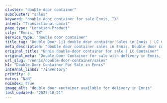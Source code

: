 ```yaml
---
cluster: "double-door container"
subcluster: "sales"
keyword: "double-door container for sale Ennis, TX"
intent: "Transactional-Local"
page_type: "Location-Product"
city: "Ennis, TX"
service_type: "double door container"
title_tag: "Double Door 1j1 double door container Sales in Ennis | LC Container"
meta_description: "double door container sales in Ennis. Double door containers for easy access. Fast delivery, competitive pricing. Serving double door container area. Quote ID: T31. Call (214) 524-4168 for your free quote today."
original_title: "Ennis double-door container for sale | LC Container"
original_meta: "Double-Door Container for sale with delivery in Ennis, TX. LC Container — local Since 2003. Get pricing today."
url_slug: "/ennis/double-door-container/sales"
h1: "Double-Door Container For Sale in Ennis"
internal_links: "/inventory"
priority: 3
notes: "NaN"
noindex: true
image_alt: "double door container available for delivery in Ennis"
last_updated: "2025-10-21"
---
```


<!-- TODO: Add unique city/inventory copy, images, and internal links here. -->
